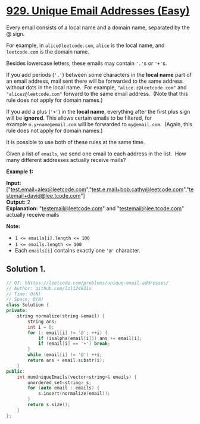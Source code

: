 # [929. Unique Email Addresses (Easy)](https://leetcode.com/problems/unique-email-addresses)

Every email consists of a local name and a domain name, separated by the @ sign.

For example, in `alice@leetcode.com`, `alice` is the local name, and `leetcode.com` is the domain name.

Besides lowercase letters, these emails may contain `'.'`s or `'+'`s.

If you add periods (`'.'`) between some characters in the **local name** part of an email address, mail sent there will be forwarded to the same address without dots in the local name.  For example, `"alice.z@leetcode.com"` and `"alicez@leetcode.com"` forward to the same email address.  (Note that this rule does not apply for domain names.)

If you add a plus (`'+'`) in the **local name**, everything after the first plus sign will be **ignored**. This allows certain emails to be filtered, for example `m.y+name@email.com` will be forwarded to `my@email.com`.  (Again, this rule does not apply for domain names.)

It is possible to use both of these rules at the same time.

Given a list of `emails`, we send one email to each address in the list.  How many different addresses actually receive mails? 

**Example 1:**

**Input:** \["test.email+alex@leetcode.com","test.e.mail+bob.cathy@leetcode.com","testemail+david@lee.tcode.com"\]  
**Output:** 2  
**Explanation:** "testemail@leetcode.com" and "testemail@lee.tcode.com" actually receive mails

**Note:**

*   `1 <= emails[i].length <= 100`
*   `1 <= emails.length <= 100`
*   Each `emails[i]` contains exactly one `'@'` character.

## Solution 1.

```cpp
// OJ: hhttps://leetcode.com/problems/unique-email-addresses/
// Author: github.com/lzl124631x
// Time: O(N)
// Space: O(N)
class Solution {
private:
    string normalize(string &email) {
        string ans;
        int i = 0;
        for (; email[i] != '@'; ++i) {
            if (isalpha(email[i])) ans += email[i];
            if (email[i] == '+') break;
        }
        while (email[i] != '@') ++i;
        return ans + email.substr(i);
    }
public:
    int numUniqueEmails(vector<string>& emails) {
        unordered_set<string> s;
        for (auto email : emails) {
            s.insert(normalize(email));
        }
        return s.size();
    }
};
```